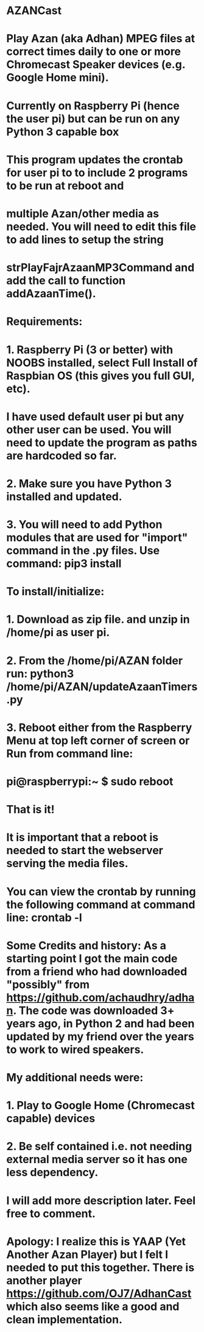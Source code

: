 # AZANCast
# Play Azan (aka Adhan) MPEG files at correct times daily to one or more Chromecast Speaker devices (e.g. Google Home mini).
# Currently on Raspberry Pi (hence the user pi) but can be run on any Python 3 capable box
# 
# This program updates the crontab for user pi to to include 2 programs to be run at reboot and
# multiple Azan/other media as needed. You will need to edit this file to add lines to setup the string
# strPlayFajrAzaanMP3Command and add the call to function addAzaanTime().
# 
# Requirements:
# 1. Raspberry Pi (3 or better) with NOOBS installed, select Full Install of Raspbian OS (this gives you full GUI, etc).
#    I have used default user pi but any other user can be used. You will need to update the program as paths are hardcoded so far.
# 2. Make sure you have Python 3 installed and updated.
# 3. You will need to add Python modules that are used for "import" command in the .py files. Use command: pip3 install <module name>
# 
# To install/initialize:
#      1. Download as zip file. and unzip in /home/pi as user pi.
#      2. From the /home/pi/AZAN folder run: python3 /home/pi/AZAN/updateAzaanTimers.py
#      3. Reboot either from the Raspberry Menu at top left corner of screen or Run from command line: 
#         pi@raspberrypi:~ $ sudo reboot <CR>
# That is it!
# It is important that a reboot is needed to start the webserver serving the media files.
# 
# You can view the crontab by running the following command at command line:  crontab -l
# Some Credits and history: As a starting point I got the main code from a friend who had downloaded "possibly" from https://github.com/achaudhry/adhan. The code was downloaded 3+ years ago, in Python 2 and had been updated by my friend over the years to work to wired speakers. 
# My additional needs were: 
# 1. Play to Google Home (Chromecast capable) devices
# 2. Be self contained i.e. not needing external media server so it has one less dependency. 
# 
# I will add more description later. Feel free to comment.
# Apology: I realize this is YAAP (Yet Another Azan Player) but I felt I needed to put this together. There is another player https://github.com/OJ7/AdhanCast which also seems like a good and clean implementation.
